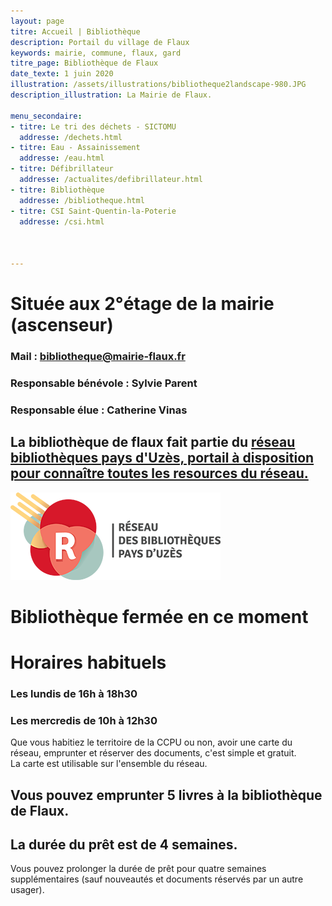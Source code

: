 ```yaml
---
layout: page
titre: Accueil | Bibliothèque
description: Portail du village de Flaux
keywords: mairie, commune, flaux, gard
titre_page: Bibliothèque de Flaux
date_texte: 1 juin 2020
illustration: /assets/illustrations/bibliotheque2landscape-980.JPG
description_illustration: La Mairie de Flaux.

menu_secondaire:
- titre: Le tri des déchets - SICTOMU
  addresse: /dechets.html
- titre: Eau - Assainissement
  addresse: /eau.html
- titre: Défibrillateur
  addresse: /actualites/defibrillateur.html
- titre: Bibliothèque
  addresse: /bibliotheque.html
- titre: CSI Saint-Quentin-la-Poterie
  addresse: /csi.html
  
  
  
---
```

# Située aux 2°étage de la mairie (ascenseur)

### Mail : bibliotheque@mairie-flaux.fr <br> 
### Responsable bénévole : Sylvie Parent <br> 
### Responsable élue : Catherine Vinas <br> 

## La bibliothèque de flaux fait partie du <a href="https://www.mediatheques.ccpaysduzes.fr/bibliotheques">réseau bibliothèques pays d'Uzès, portail à disposition pour connaître toutes les resources du réseau.</a>  <br> 
<img src="assets/images/bibliotheque.png" alt="réseau bibliothèques pays d'Uzès" width="336" height="140">

# Bibliothèque fermée en ce moment

# Horaires habituels
 
### Les lundis de 16h à 18h30 <br> 
### Les mercredis de 10h à 12h30 <br> 

Que vous habitiez le territoire de la CCPU ou non, avoir une carte du réseau, emprunter et réserver des documents, c'est simple et gratuit.<br> 
La carte est utilisable sur l'ensemble du réseau. <br> 

## Vous pouvez emprunter 5 livres à la bibliothèque de Flaux. <br> 

## La durée du prêt est de 4 semaines. <br> 

Vous pouvez prolonger la durée de prêt pour quatre semaines supplémentaires (sauf nouveautés et documents réservés par un autre usager).<br> 






